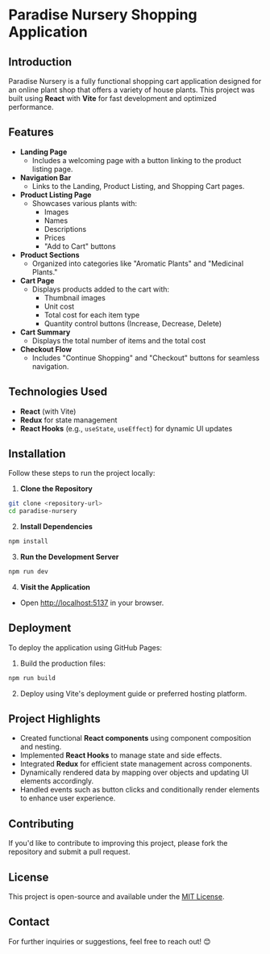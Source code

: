 # Paradise Nursery Shopping Application

## Introduction
Paradise Nursery is a fully functional shopping cart application designed for an online plant shop that offers a variety of house plants. This project was built using **React** with **Vite** for fast development and optimized performance.

## Features
- **Landing Page**
  - Includes a welcoming page with a button linking to the product listing page.
- **Navigation Bar**
  - Links to the Landing, Product Listing, and Shopping Cart pages.
- **Product Listing Page**
  - Showcases various plants with:
    - Images
    - Names
    - Descriptions
    - Prices
    - "Add to Cart" buttons
- **Product Sections**
  - Organized into categories like "Aromatic Plants" and "Medicinal Plants."
- **Cart Page**
  - Displays products added to the cart with:
    - Thumbnail images
    - Unit cost
    - Total cost for each item type
    - Quantity control buttons (Increase, Decrease, Delete)
- **Cart Summary**
  - Displays the total number of items and the total cost
- **Checkout Flow**
  - Includes "Continue Shopping" and "Checkout" buttons for seamless navigation.

## Technologies Used
- **React** (with Vite)
- **Redux** for state management
- **React Hooks** (e.g., `useState`, `useEffect`) for dynamic UI updates

## Installation
Follow these steps to run the project locally:

1. **Clone the Repository**
```bash
git clone <repository-url>
cd paradise-nursery
```

2. **Install Dependencies**
```bash
npm install
```

3. **Run the Development Server**
```bash
npm run dev
```

4. **Visit the Application**
- Open [http://localhost:5137](http://localhost:5137) in your browser.

## Deployment
To deploy the application using GitHub Pages:

1. Build the production files:
```bash
npm run build
```

2. Deploy using Vite's deployment guide or preferred hosting platform.

## Project Highlights
- Created functional **React components** using component composition and nesting.
- Implemented **React Hooks** to manage state and side effects.
- Integrated **Redux** for efficient state management across components.
- Dynamically rendered data by mapping over objects and updating UI elements accordingly.
- Handled events such as button clicks and conditionally render elements to enhance user experience.

## Contributing
If you'd like to contribute to improving this project, please fork the repository and submit a pull request.

## License
This project is open-source and available under the [MIT License](LICENSE).

## Contact
For further inquiries or suggestions, feel free to reach out! 😊

